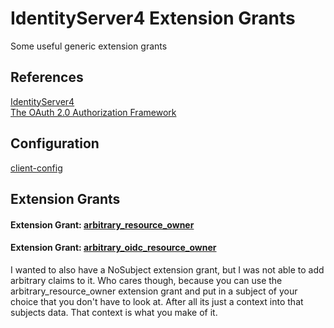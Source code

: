 # IdentityServer4 Extension Grants
Some useful generic extension grants

## References 
[IdentityServer4](http://docs.identityserver.io)  
[The OAuth 2.0 Authorization Framework](https://tools.ietf.org/html/rfc6749)  

## Configuration
[client-config](src/IdentityServer4.HostApp/Config.cs)

## Extension Grants  
#### Extension Grant: [arbitrary_resource_owner](docs/arbitrary_resource_owner.md)  
#### Extension Grant: [arbitrary_oidc_resource_owner](docs/arbitrary_oidc_resource_owner.md)  

I wanted to also have a NoSubject extension grant, but I was not able to add arbitrary claims to it.  Who cares though, because you can use the arbitrary_resource_owner extension grant and put in a subject of your choice that you don't have to look at.  After all its just a context into that subjects data.  That context is what you make of it.

